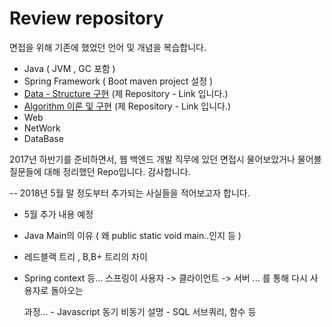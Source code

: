 
# **Review repository** 

면접을 위해 기존에 했었던 언어 및 개념을 복습합니다.

* Java ( JVM , GC 포함 )
* Spring Framework ( Boot maven project 설정 )
* [Data - Structure 구현](https://github.com/StiKuan/Java_Data_Structure) (제 Repository - Link 입니다.)
* [Algorithm 이론 및 구현](https://github.com/StiKuan/Java_Algorithm) (제 Repository - Link 입니다.)
* Web 
* NetWork
* DataBase


2017년 하반기를 준비하면서, 웹 백엔드 개발 직무에 있던 면접시 물어보았거나
물어볼 질문들에 대해 정리했던 Repo입니다. 감사합니다.

-- 2018년 5월 말 정도부터 추가되는 사실들을 적어보고자 합니다. 



* 5월 추가 내용 예정 

* Java Main의 이유 ( 왜 public static void main..인지 등 ) 

* 레드블랙 트리 , B,B+ 트리의 차이 

* Spring context 등... 스프링이 사용자 -> 클라이언트 -> 서버 ... 를 통해 다시 사용자로 돌아오는 

  과정... - Javascript 동기 비동기 설명 - SQL 서브쿼리, 함수 등 